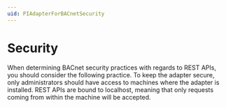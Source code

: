 ```yaml
---
uid: PIAdapterForBACnetSecurity
---
```


# Security 

When determining BACnet security practices with regards to REST APIs, you should consider the following practice. To keep the adapter secure, only administrators should have access to machines where the adapter is installed. REST APIs are bound to localhost, meaning that only requests coming from within the machine will be accepted. 
